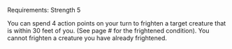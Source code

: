 Requirements: Strength 5

You can spend 4 action points on your turn to frighten a target creature that is within 30 feet of you. (See page # for the frightened condition). You cannot frighten a creature you have already frightened.